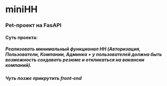 # miniHH
### Pet-проект на FasAPI
#### Суть проекта:
##### Реализовать минимальный функционал HH (Авторизация, Пользователи, Компании, Админка + у пользователей должна быть возможность сохдавать резюме и откликаться на вакансии компаний).
##### Чуть позже прикрутить front-end

